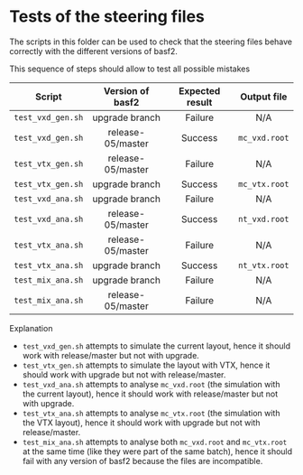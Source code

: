 # Tests of the steering files
The scripts in this folder can be used to check that the steering files behave
correctly with the different versions of basf2.

This sequence of steps should allow to test all possible mistakes

|Script           |Version of basf2 |Expected result|Output file  |
|:---------------:|:---------------:|:-------------:|:-----------:|
|`test_vxd_gen.sh`|upgrade branch   |Failure        |N/A          |
|`test_vxd_gen.sh`|release-05/master|Success        |`mc_vxd.root`|
|`test_vtx_gen.sh`|release-05/master|Failure        |N/A          |
|`test_vtx_gen.sh`|upgrade branch   |Success        |`mc_vtx.root`|
|`test_vxd_ana.sh`|upgrade branch   |Failure        |N/A          |
|`test_vxd_ana.sh`|release-05/master|Success        |`nt_vxd.root`|
|`test_vtx_ana.sh`|release-05/master|Failure        |N/A          |
|`test_vtx_ana.sh`|upgrade branch   |Success        |`nt_vtx.root`|
|`test_mix_ana.sh`|upgrade branch   |Failure        |N/A          |
|`test_mix_ana.sh`|release-05/master|Failure        |N/A          |

Explanation
 - `test_vxd_gen.sh` attempts to simulate the current layout, hence it should
   work with release/master but not with upgrade.
 - `test_vtx_gen.sh` attempts to simulate the layout with VTX, hence it should
   work with upgrade but not with release/master.
 - `test_vxd_ana.sh` attempts to analyse `mc_vxd.root` (the simulation with
   the current layout), hence it should work with release/master but not with
   upgrade.
 - `test_vtx_ana.sh` attempts to analyse `mc_vtx.root` (the simulation with
   the VTX layout), hence it should work with upgrade but not with
   release/master.
 - `test_mix_ana.sh` attempts to analyse both `mc_vxd.root` and `mc_vtx.root`
   at the same time (like they were part of the same batch), hence it should
   fail with any version of basf2 because the files are incompatible.
